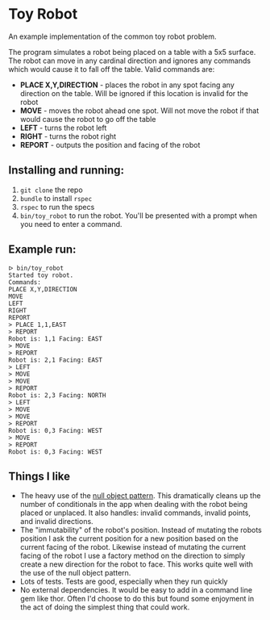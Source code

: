 # Toy Robot

An example implementation of the common toy robot problem.

The program simulates a robot being placed on a table with a 5x5 surface. The robot can move in any cardinal direction and ignores any commands which would cause it to fall off the table. Valid commands are:

* __PLACE X,Y,DIRECTION__ - places the robot in any spot facing any direction on the table. Will be ignored if this location is invalid for the robot
* __MOVE__ - moves the robot ahead one spot. Will not move the robot if that would cause the robot to go off the table
* __LEFT__ - turns the robot left
* __RIGHT__ - turns the robot right
* __REPORT__ - outputs the position and facing of the robot

## Installing and running:

1. `git clone` the repo
2. `bundle` to install `rspec`
3. `rspec` to run the specs
4. `bin/toy_robot` to run the robot. You'll be presented with a prompt when you need to enter a command.

## Example run:

```
ᐅ bin/toy_robot
Started toy robot.
Commands:
PLACE X,Y,DIRECTION
MOVE
LEFT
RIGHT
REPORT
> PLACE 1,1,EAST
> REPORT
Robot is: 1,1 Facing: EAST
> MOVE
> REPORT
Robot is: 2,1 Facing: EAST
> LEFT
> MOVE
> MOVE
> REPORT
Robot is: 2,3 Facing: NORTH
> LEFT
> MOVE
> MOVE
> REPORT
Robot is: 0,3 Facing: WEST
> MOVE
> REPORT
Robot is: 0,3 Facing: WEST
```

## Things I like

* The heavy use of the [null object pattern](http://en.wikipedia.org/wiki/Null_Object_pattern). This dramatically cleans up the number of conditionals in the app when dealing with the robot being placed or unplaced. It also handles: invalid commands, invalid points, and invalid directions.
* The "immutability" of the robot's position. Instead of mutating the robots position I ask the current position for a new position based on the current facing of the robot. Likewise instead of mutating the current facing of the robot I use a factory method on the direction to simply create a new direction for the robot to face. This works quite well with the use of the null object pattern.
* Lots of tests. Tests are good, especially when they run quickly
* No external dependencies. It would be easy to add in a command line gem like thor. Often I'd choose to do this but found some enjoyment in the act of doing the simplest thing that could work.
